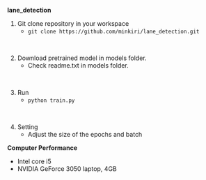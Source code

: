**lane_detection**

1. Git clone repository in your workspace
    - `git clone https://github.com/minkiri/lane_detection.git`

<br>

2. Download pretrained model in models folder.
    - Check readme.txt in models folder.

<br>

3. Run
   - `python train.py`

<br>

4. Setting
   - Adjust the size of the epochs and batch

**Computer Performance**
- Intel core i5
- NVIDIA GeForce 3050 laptop, 4GB
